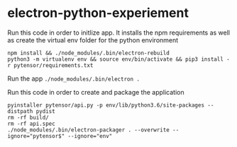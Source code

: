 # electron-python-experiement

Run this code in order to initlize app. It installs the npm requirements as well as create the virtual env folder for the python environment

```
npm install && ./node_modules/.bin/electron-rebuild
python3 -m virtualenv env && source env/bin/activate && pip3 install -r pytensor/requirements.txt
```
Run the app
`./node_modules/.bin/electron .`

Run this code in order to create and package the application
```
pyinstaller pytensor/api.py -p env/lib/python3.6/site-packages --distpath pydist 
rm -rf build/
rm -rf api.spec
./node_modules/.bin/electron-packager . --overwrite --ignore="pytensor$" --ignore="env"
```
